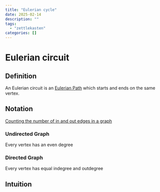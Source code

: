 ```yaml
---
title: "Eulerian cycle"
date: 2025-02-14
description: ""
tags: 
  - "zettlekasten"
categories: []
---
```


# Eulerian circuit
## Definition
An Eulerian circuit is an [Eulerian Path](Eulerian%20Path.md) which starts and ends on the same vertex.

## Notation
[Counting the number of in and out edges in a graph](Counting%20the%20number%20of%20in%20and%20out%20edges%20in%20a%20graph.md)

### Undirected Graph
Every vertex has an even degree

### Directed Graph
Every vertex has equal indegree and outdegree

## Intuition
